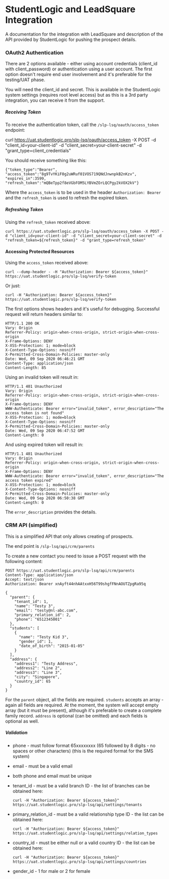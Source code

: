 # StudentLogic and LeadSquare Integration

A documentation for the integration with LeadSquare and description of the API provided by StudentLogic for pushing the prospect details.

### OAuth2 Authentication
There are 2 options available - either using account credentials (client_id with client_password) or authentication using a user account. The first option doesn't require end user involvement and it's preferable for the testing/UAT phase.

You will need the client_id and secret. This is available in the StudentLogic system settings (requires root level access) but as this is a 3rd party integration, you can receive it from the support.

##### Receiving Token
To receive the authentication token, call the `/slp-lsq/oauth/access_token` endpoint:

  curl https://uat.studentlogic.pro/slp-lsq/oauth/access_token -X POST -d "client_id=your-client-id" -d "client_secret=your-client-secret" -d "grant_type=client_credentials"
  
You should receive something like this:

    {"token_type":"Bearer",
    "access_token":"8g9TvYKiF0g2uWRuf01VOS719QNdJnwnpkB2nKzv",
    "expires_in":3599,
    "refresh_token":"mQBeTpp2f8eVGbFOM5LYBVmZOrLQCPgy2kVOX2kV"}

Where the `access_token` is to be used in the header `Authorization: Bearer ` and the `refresh_token` is used to refresh the expired token.

##### Refreshing Token
Using the `refresh_token` received above:

    curl https://uat.studentlogic.pro/slp-lsq/oauth/access_token -X POST -d "client_id=your-client-id" -d "client_secret=your-client-secret" -d "refresh_token=${refresh_token}" -d "grant_type=refresh_token"
    
#### Accessing Protected Resources
Using the `access_token` received above:

    curl --dump-header - -H "Authorization: Bearer ${access_token}" https://uat.studentlogic.pro/slp-lsq/verify-token

Or just:
    
    curl -H "Authorization: Bearer ${access_token}" https://uat.studentlogic.pro/slp-lsq/verify-token
    
The first options shows headers and it's useful for debugging. Successful request will return headers similar to:
  
    HTTP/1.1 200 OK
    Vary: Origin
    Referrer-Policy: origin-when-cross-origin, strict-origin-when-cross-origin
    X-Frame-Options: DENY
    X-XSS-Protection: 1; mode=block
    X-Content-Type-Options: nosniff
    X-Permitted-Cross-Domain-Policies: master-only
    Date: Wed, 09 Sep 2020 06:46:21 GMT
    Content-Type: application/json
    Content-Length: 85

Using an invalid token will result in:

    HTTP/1.1 401 Unauthorized
    Vary: Origin
    Referrer-Policy: origin-when-cross-origin, strict-origin-when-cross-origin
    X-Frame-Options: DENY
    WWW-Authenticate: Bearer error="invalid_token", error_description="The access token is not found"
    X-XSS-Protection: 1; mode=block
    X-Content-Type-Options: nosniff
    X-Permitted-Cross-Domain-Policies: master-only
    Date: Wed, 09 Sep 2020 06:47:52 GMT
    Content-Length: 0

And using expired token will result in:

    HTTP/1.1 401 Unauthorized
    Vary: Origin
    Referrer-Policy: origin-when-cross-origin, strict-origin-when-cross-origin
    X-Frame-Options: DENY
    WWW-Authenticate: Bearer error="invalid_token", error_description="The access token expired"
    X-XSS-Protection: 1; mode=block
    X-Content-Type-Options: nosniff
    X-Permitted-Cross-Domain-Policies: master-only
    Date: Wed, 09 Sep 2020 06:50:38 GMT
    Content-Length: 0

The `error_description` provides the details.


### CRM API (simplified)
This is a simplified API that only allows creating of prospects.

The end point is `/slp-lsq/api/crm/parents`

To create a new contact you need to issue a POST request with the following content:

    POST https://uat.studentlogic.pro/slp-lsq/api/crm/parents
    Content-Type: application/json
    Accept: text/json
    Authorization: Bearer xnAyft44nhAAtxxH56T99shgfFNnAOUTZpgRa95q

    {
      "parent": {
        "tenant_id": 1,
        "name": "Testy 3",
        "email": "testy@nl-abc.com",
        "primary_relation_id": 2,
        "phone": "6512345001"
      },
      "students": [
        {
          "name": "Testy Kid 3",
          "gender_id": 1,
          "date_of_birth": "2015-01-05"
        }
      ],
      "address": {
        "address1": "Testy Address",
        "address2": "Line 2",
        "address3": "Line 3",
        "city": "Singapore",
        "country_id": 65
      }
    }

For the `parent` object, all the fields are required. `students` accepts an array - again all fields are required. At the moment, the system will accept empty array (but it must be present), although it's preferable to create a complete family record. `address` is optional (can be omitted) and each fields is optional as well.

##### Validation
- phone - must follow format 65xxxxxxxx (65 followed by 8 digits - no spaces or other characters) (this is the required format for the SMS system)
- email - must be a valid email
- both phone and email must be unique
- tenant_id - must be a valid branch ID - the list of branches can be obtained here:

      curl -H "Authorization: Bearer ${access_token}" https://uat.studentlogic.pro/slp-lsq/api/settings/tenants
      
- primary_relation_id - must be a valid relationship type ID - the list can be obtained here:

      curl -H "Authorization: Bearer ${access_token}" https://uat.studentlogic.pro/slp-lsq/api/settings/relation_types

- country_id - must be either null or a valid country ID - the list can be obtained here:

      curl -H "Authorization: Bearer ${access_token}" https://uat.studentlogic.pro/slp-lsq/api/settings/countries
- gender_id - 1 for male or 2 for female
